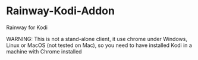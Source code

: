 # Rainway-Kodi-Addon
Rainway for Kodi

WARNING: This is not a stand-alone client, it use chrome under Windows, Linux or MacOS (not tested on Mac), so you need to have installed Kodi in a machine with Chrome installed
